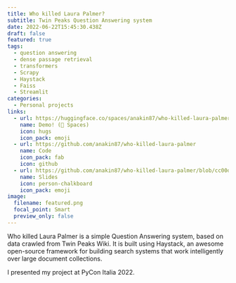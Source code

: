 ```yaml
---
title: Who killed Laura Palmer?
subtitle: Twin Peaks Question Answering system
date: 2022-06-22T15:45:30.438Z
draft: false
featured: true
tags:
  - question answering
  - dense passage retrieval
  - transformers
  - Scrapy
  - Haystack
  - Faiss
  - Streamlit
categories:
  - Personal projects
links:
  - url: https://huggingface.co/spaces/anakin87/who-killed-laura-palmer
    name: Demo! (🤗 Spaces)
    icon: hugs
    icon_pack: emoji
  - url: https://github.com/anakin87/who-killed-laura-palmer
    name: Code
    icon_pack: fab
    icon: github
  - url: https://github.com/anakin87/who-killed-laura-palmer/blob/cc00d622398c482cc86c2e7937a56623c114b411/presentations/wklp_pycon.pdf
    name: Slides
    icon: person-chalkboard
    icon_pack: emoji
image:
  filename: featured.png
  focal_point: Smart
  preview_only: false
---
```

Who killed Laura Palmer is a simple Question Answering system, based on data crawled from Twin Peaks Wiki. It is built using Haystack, an awesome open-source framework for building search systems that work intelligently over large document collections.

I presented my project at PyCon Italia 2022.
